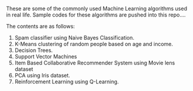 These are some of the commonly used Machine Learning algorithms used in real life. Sample codes for these algorithms are pushed into this repo....

The contents are as follows: 
1) Spam classifier using Naive Bayes Classification. 
2) K-Means clustering of random people based on age and income. 
3) Decision Trees.
4) Support Vector Machines
5) Item Based Collaborative Recommender System using Movie lens dataset
6) PCA using Iris dataset.
7) Reinforcement Learning using Q-Learning. 
